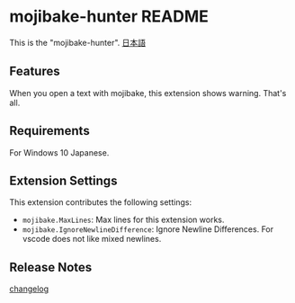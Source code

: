 # mojibake-hunter README

This is the "mojibake-hunter". [日本語](./README-jp.md)

## Features

When you open a text with mojibake, this extension shows warning. That's all.

## Requirements

For Windows 10 Japanese.

## Extension Settings

This extension contributes the following settings:

* `mojibake.MaxLines`: Max lines for this extension works.
* `mojibake.IgnoreNewlineDifference`: Ignore Newline Differences. For vscode does not like mixed newlines.

## Release Notes

[changelog](./CHANGELOG.md)

